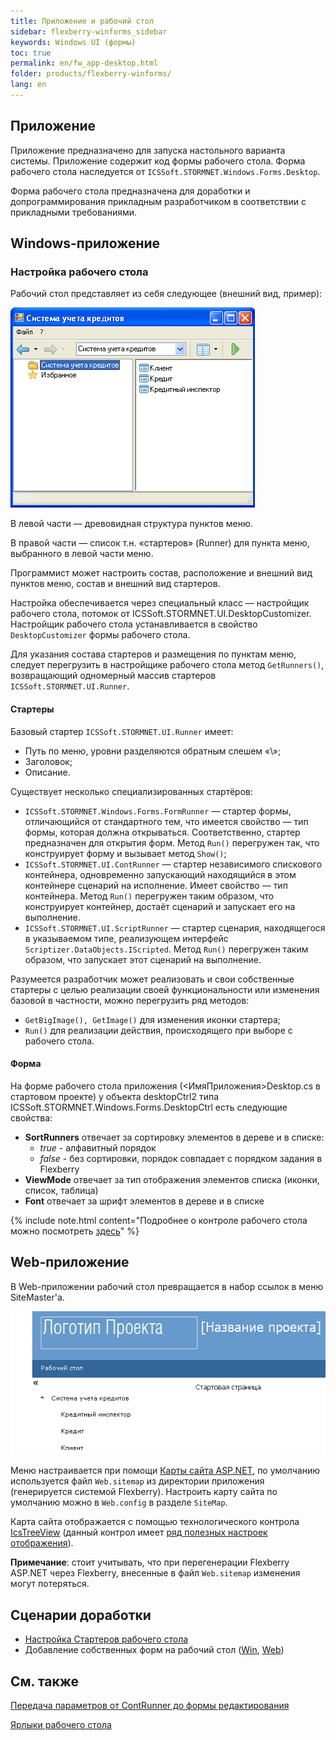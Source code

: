 ```yaml
---
title: Приложение и рабочий стол
sidebar: flexberry-winforms_sidebar
keywords: Windows UI (формы)
toc: true
permalink: en/fw_app-desktop.html
folder: products/flexberry-winforms/
lang: en
---
```

## Приложение
Приложение предназначено для запуска настольного варианта системы. Приложение содержит код формы рабочего стола. Форма рабочего стола наследуется от `ICSSoft.STORMNET.Windows.Forms.Desktop`.


Форма рабочего стола предназначена для доработки  и допрограммирования прикладным разработчиком в соответствии с прикладными требованиями.

## Windows-приложение
### Настройка рабочего стола
Рабочий стол представляет из себя следующее (внешний вид, пример):

![](/images/pages/products/flexberry-winforms/desktop/windesktop.png)

В левой части — древовидная структура пунктов меню.

В правой части — список т.н. «стартеров» (Runner) для пункта меню, выбранного в левой части меню.

Программист может настроить состав, расположение и внешний вид пунктов меню, состав и внешний вид стартеров.

Настройка обеспечивается через специальный класс — настройщик рабочего стола, потомок от ICSSoft.STORMNET.UI.DesktopCustomizer. Настройщик рабочего стола устанавливается в свойство `DesktopCustomizer` формы рабочего стола.

Для указания состава стартеров и размещения по пунктам меню, следует перегрузить в настройщике рабочего стола метод `GetRunners()`, возвращающий одномерный массив стартеров `ICSSoft.STORMNET.UI.Runner`.

#### Стартеры
Базовый стартер `ICSSoft.STORMNET.UI.Runner` имеет: 
* Путь по меню, уровни разделяются обратным слешем «\»;
* Заголовок;
* Описание.

Существует несколько специализированных стартёров:
* `ICSSoft.STORMNET.Windows.Forms.FormRunner` — стартер формы, отличающийся от стандартного тем, что имеется свойство — тип формы, которая должна открываться. Соответственно, стартер предназначен для открытия форм. Метод `Run()` перегружен так, что конструирует форму и вызывает метод `Show()`;
* `ICSSoft.STORMNET.UI.ContRunner` — стартер независимого спискового контейнера, одновременно запускающий находящийся в этом контейнере сценарий на исполнение. Имеет свойство — тип контейнера. Метод `Run()` перегружен таким образом, что конструирует контейнер, достаёт сценарий и запускает его на выполнение.
* `ICSSoft.STORMNET.UI.ScriptRunner` — стартер сценария, находящегося в указываемом типе, реализующем интерфейс `Scriptizer.DataObjects.IScripted`. Метод `Run()` перегружен таким образом, что запускает этот сценарий на выполнение.

Разумеется разработчик может реализовать и свои собственные стартеры с целью реализации своей функциональности или изменения базовой в частности, можно перегрузить ряд методов:
* `GetBigImage(), GetImage()` для изменения иконки стартера;
* `Run()` для реализации действия, происходящего при выборе с рабочего стола.

#### Форма
На форме рабочего стола приложения (<ИмяПриложения>Desktop.cs в стартовом проекте) у объекта desktopCtrl2 типа ICSSoft.STORMNET.Windows.Forms.DesktopCtrl есть следующие свойства:
* __SortRunners__ отвечает за сортировку элементов в дереве и в списке:
    *	_true_ - алфавитный порядок
    *	_false_ - без сортировки, порядок совпадает с порядком задания в Flexberry
* __ViewMode__ отвечает за тип отображения элементов списка (иконки, список, таблица)
* __Font__ отвечает за шрифт элементов в дереве и в списке

{% include note.html content="Подробнее о контроле рабочего стола можно посмотреть [здесь](fw_objectlistview-in-desktop-ctrl.html)" %}

## Web-приложение
В Web-приложении рабочий стол превращается в набор ссылок в меню SiteMaster'a.

![](/images/pages/products/flexberry-winforms/desktop/webdesktop.png)

Меню настраивается при помощи [Карты сайта ASP.NET](http://msdn.microsoft.com/ru-ru/library/yy2ykkab%28v=vs.100%29.aspx), по умолчанию используется файл `Web.sitemap` из директории приложения (генерируется системой Flexberry). Настроить карту сайта по умолчанию можно в `Web.config` в разделе `SiteMap`. 

Карта сайта отображается с помощью технологического контрола [IcsTreeView](fa_ics-treeview.html) (данный контрол имеет [ряд полезных настроек отображения](fa_ics-treeview.html)).

__Примечание__: стоит учитывать, что при перегенерации Flexberry ASP.NET через Flexberry, внесенные в файл `Web.sitemap` изменения могут потеряться.

## Сценарии доработки

* [Настройка Стартеров рабочего стола](fd_application.html)
* Добавление собственных форм на рабочий стол ([Win](fw_add-form-to-win-desktop.html), [Web](fa_add-page-web-desktop.html))

## См. также
[Передача параметров от ContRunner до формы редактирования](fw_parameters-from-cont-runner-to-editform.html)

[Ярлыки рабочего стола](fw_win-desktop-links.html)




